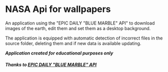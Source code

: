 # NASA Api for wallpapers

An application using the "EPIC DAILY "BLUE MARBLE" API" to download images of the earth, edit them 
and set them as a desktop background.

The application is equipped with automatic detection of incorrect files in the source folder, deleting them 
and if new data is available updating.

***Application created for educational purposes only***   

##### Thanks to <a href="https://epic.gsfc.nasa.gov/about/api" target="_blank">EPIC DAILY "BLUE MARBLE" API</a>